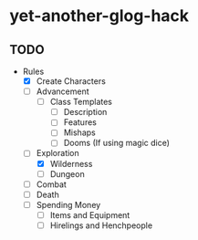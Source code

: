 # yet-another-glog-hack

## TODO

* Rules
  * [x] Create Characters
  * [ ] Advancement
    * [ ] Class Templates
      * [ ] Description
      * [ ] Features
      * [ ] Mishaps
      * [ ] Dooms (If using magic dice)
  * [ ] Exploration
    * [x] Wilderness
    * [ ] Dungeon
  * [ ] Combat
  * [ ] Death
  * [ ] Spending Money
    * [ ] Items and Equipment
    * [ ] Hirelings and Henchpeople
